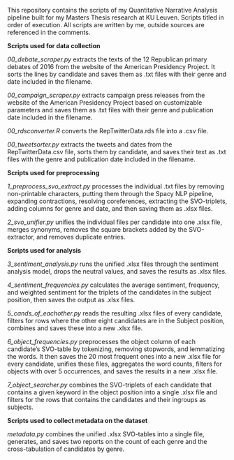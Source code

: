 This repository contains the scripts of my Quantitative Narrative Analysis pipeline built for my Masters Thesis research at KU Leuven. Scripts titled in order of execution. All scripts are written by me, outside sources are referenced in the comments.

**Scripts used for data collection**

*00_debate_scraper.py*  extracts the texts of the 12 Republican primary debates of 2016 from the website of the American Presidency Project. It sorts the lines by candidate and saves them as .txt files with their genre and date included in the filename.

*00_campaign_scraper.py* extracts campaign press releases from the website of the American Presidency Project based on customizable parameters and saves them as .txt files with their genre and publication date included in the filename.

*00_rdsconverter.R*  	converts the RepTwitterData.rds file into a .csv file.

*00_tweetsorter.py* 	extracts the tweets and dates from the RepTwitterData.csv file, sorts them by candidate, and saves their text as .txt files with the genre and publication date included in the filename.

**Scripts used for preprocessing**

*1_preprocess_svo_extract.py*   processes the individual .txt files by removing non-printable characters, putting them through the Spacy NLP pipeline, expanding contractions, resolving coreferences, extracting the SVO-triplets, adding columns for genre and date, and then saving them as .xlsx files.

*2_svo_unifier.py*  	unifies the individual files per candidate into one .xlsx file, merges synonyms, removes the square brackets added by the SVO-extractor, and removes duplicate entries.
	
**Scripts used for analysis**

*3_sentiment_analysis.py*  	runs the unified .xlsx files through the sentiment analysis model, drops the neutral values, and saves the results as .xlsx files.

*4_sentiment_frequencies.py*  	calculates the average sentiment, frequency, and weighted sentiment for the triplets of the candidates in the subject position, then saves the output as .xlsx files.

*5_cands_of_eachother.py*  reads the resulting .xlsx files of every candidate, filters for rows where the other eight candidates are in the Subject position, combines and saves these into a new .xlsx file.

*6_object_frequencies.py*  	preprocesses the object column of each candidate’s SVO-table by tokenizing, removing stopwords, and lemmatizing the words. It then saves the 20 most frequent ones into a new .xlsx file for every candidate, unifies these files, aggregates the word counts, filters for objects with over 5 occurrences, and saves the results in a new .xlsx file.

*7_object_searcher.py*  	combines the SVO-triplets of each candidate that contains a given keyword in the object position into a single .xlsx file and filters for the rows that contains the candidates and their ingroups as subjects.
	
**Scripts used to collect metadata on the dataset**

*metadata.py*  	combines the unified .xlsx SVO-tables into a single file, generates, and saves two reports on the count of each genre and the cross-tabulation of candidates by genre.

